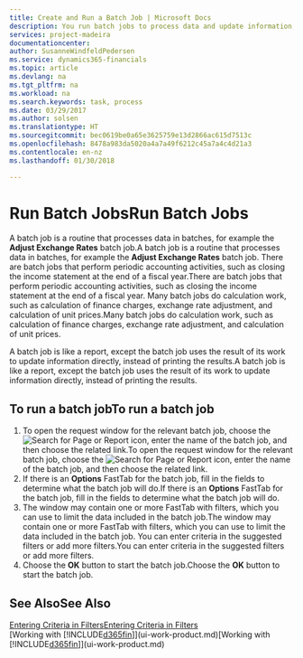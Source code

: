 ```yaml
---
title: Create and Run a Batch Job | Microsoft Docs
description: You run batch jobs to process data and update information, for example, to do periodic accounting activities, or to do calculations.
services: project-madeira
documentationcenter: 
author: SusanneWindfeldPedersen
ms.service: dynamics365-financials
ms.topic: article
ms.devlang: na
ms.tgt_pltfrm: na
ms.workload: na
ms.search.keywords: task, process
ms.date: 03/29/2017
ms.author: solsen
ms.translationtype: HT
ms.sourcegitcommit: bec0619be0a65e3625759e13d2866ac615d7513c
ms.openlocfilehash: 8478a983da5020a4a7a49f6212c45a7a4c4d21a3
ms.contentlocale: en-nz
ms.lasthandoff: 01/30/2018

---
```

# <a name="run-batch-jobs"></a><span data-ttu-id="4931c-103">Run Batch Jobs</span><span class="sxs-lookup"><span data-stu-id="4931c-103">Run Batch Jobs</span></span>
<span data-ttu-id="4931c-104">A batch job is a routine that processes data in batches, for example the **Adjust Exchange Rates** batch job.</span><span class="sxs-lookup"><span data-stu-id="4931c-104">A batch job is a routine that processes data in batches, for example the **Adjust Exchange Rates** batch job.</span></span> <span data-ttu-id="4931c-105">There are batch jobs that perform periodic accounting activities, such as closing the income statement at the end of a fiscal year.</span><span class="sxs-lookup"><span data-stu-id="4931c-105">There are batch jobs that perform periodic accounting activities, such as closing the income statement at the end of a fiscal year.</span></span> <span data-ttu-id="4931c-106">Many batch jobs do calculation work, such as calculation of finance charges, exchange rate adjustment, and calculation of unit prices.</span><span class="sxs-lookup"><span data-stu-id="4931c-106">Many batch jobs do calculation work, such as calculation of finance charges, exchange rate adjustment, and calculation of unit prices.</span></span>

<span data-ttu-id="4931c-107">A batch job is like a report, except the batch job uses the result of its work to update information directly, instead of printing the results.</span><span class="sxs-lookup"><span data-stu-id="4931c-107">A batch job is like a report, except the batch job uses the result of its work to update information directly, instead of printing the results.</span></span>

## <a name="to-run-a-batch-job"></a><span data-ttu-id="4931c-108">To run a batch job</span><span class="sxs-lookup"><span data-stu-id="4931c-108">To run a batch job</span></span>
1. <span data-ttu-id="4931c-109">To open the request window for the relevant batch job, choose the ![Search for Page or Report](media/ui-search/search_small.png "Search for Page or Report icon") icon, enter the name of the batch job, and then choose the related link.</span><span class="sxs-lookup"><span data-stu-id="4931c-109">To open the request window for the relevant batch job, choose the ![Search for Page or Report](media/ui-search/search_small.png "Search for Page or Report icon") icon, enter the name of the batch job, and then choose the related link.</span></span>
2. <span data-ttu-id="4931c-110">If there is an **Options** FastTab for the batch job, fill in the fields to determine what the batch job will do.</span><span class="sxs-lookup"><span data-stu-id="4931c-110">If there is an **Options** FastTab for the batch job, fill in the fields to determine what the batch job will do.</span></span>
3. <span data-ttu-id="4931c-111">The window may contain one or more FastTab with filters, which you can use to limit the data included in the batch job.</span><span class="sxs-lookup"><span data-stu-id="4931c-111">The window may contain one or more FastTab with filters, which you can use to limit the data included in the batch job.</span></span> <span data-ttu-id="4931c-112">You can enter criteria in the suggested filters or add more filters.</span><span class="sxs-lookup"><span data-stu-id="4931c-112">You can enter criteria in the suggested filters or add more filters.</span></span>
4. <span data-ttu-id="4931c-113">Choose the **OK** button to start the batch job.</span><span class="sxs-lookup"><span data-stu-id="4931c-113">Choose the **OK** button to start the batch job.</span></span>

## <a name="see-also"></a><span data-ttu-id="4931c-114">See Also</span><span class="sxs-lookup"><span data-stu-id="4931c-114">See Also</span></span>
[<span data-ttu-id="4931c-115">Entering Criteria in Filters</span><span class="sxs-lookup"><span data-stu-id="4931c-115">Entering Criteria in Filters</span></span>](ui-enter-criteria-filters.md)  
<span data-ttu-id="4931c-116">[Working with [!INCLUDE[d365fin](includes/d365fin_md.md)]](ui-work-product.md)</span><span class="sxs-lookup"><span data-stu-id="4931c-116">[Working with [!INCLUDE[d365fin](includes/d365fin_md.md)]](ui-work-product.md)</span></span>

